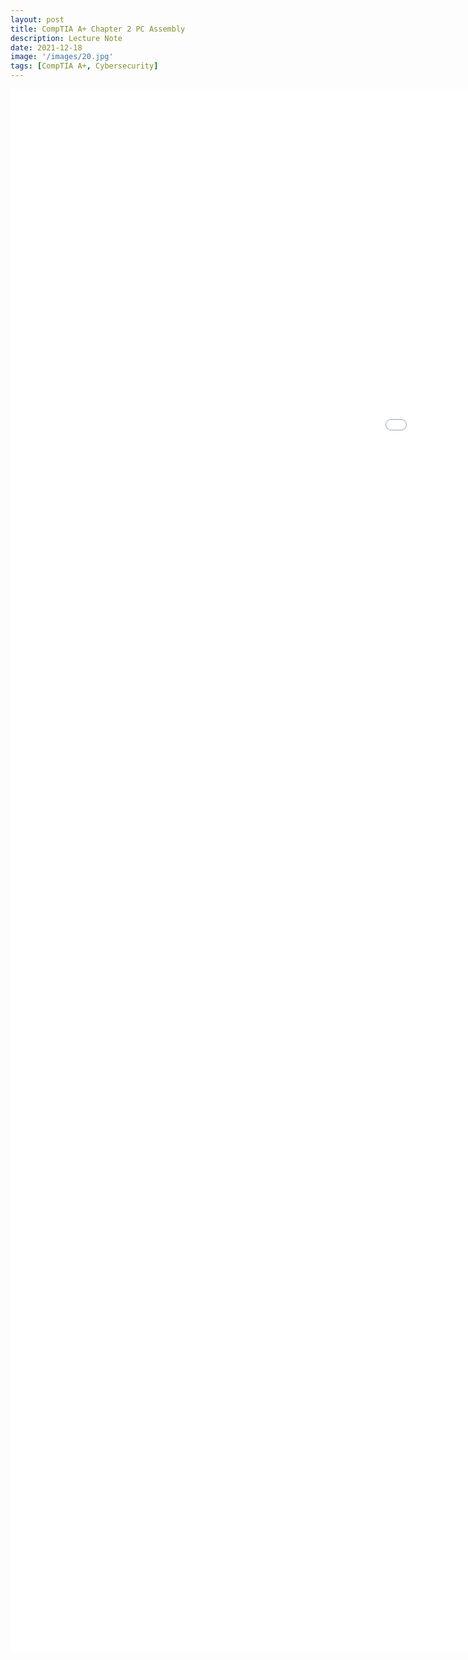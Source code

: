 ```yaml
---
layout: post
title: CompTIA A+ Chapter 2 PC Assembly
description: Lecture Note
date: 2021-12-18
image: '/images/20.jpg'
tags: [CompTIA A+, Cybersecurity]
---
```


<embed src="/images/Chapter_2_PC_Assembly.pdf" width="1800px" height="2500px" />
